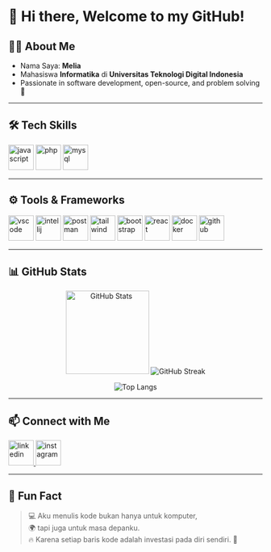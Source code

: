 # 👋 Hi there, Welcome to my GitHub!

## 🙋‍♀️ About Me
- Nama Saya: **Melia**  
- Mahasiswa **Informatika** di **Universitas Teknologi Digital Indonesia**  
- Passionate in software development, open-source, and problem solving 🚀  

---

## 🛠️ Tech Skills
<p align="left">
  <img src="https://cdn.jsdelivr.net/gh/devicons/devicon/icons/javascript/javascript-original.svg" alt="javascript" width="50" height="50"/>
  <img src="https://cdn.jsdelivr.net/gh/devicons/devicon/icons/php/php-original.svg" alt="php" width="50" height="50"/>
  <img src="https://cdn.jsdelivr.net/gh/devicons/devicon/icons/mysql/mysql-original.svg" alt="mysql" width="50" height="50"/>
</p>

---

## ⚙️ Tools & Frameworks
<p align="left">
  <img src="https://cdn.jsdelivr.net/gh/devicons/devicon/icons/vscode/vscode-original.svg" alt="vscode" width="50" height="50"/>
  <img src="https://cdn.jsdelivr.net/gh/devicons/devicon/icons/intellij/intellij-original.svg" alt="intellij" width="50" height="50"/>
  <img src="https://cdn.jsdelivr.net/gh/devicons/devicon/icons/postman/postman-original.svg" alt="postman" width="50" height="50"/>
  <img src="https://cdn.jsdelivr.net/gh/devicons/devicon@latest/icons/tailwindcss/tailwindcss-original.svg" alt="tailwind" width="50" height="50"/>
  <img src="https://cdn.jsdelivr.net/gh/devicons/devicon/icons/bootstrap/bootstrap-original.svg" alt="bootstrap" width="50" height="50"/>
  <img src="https://cdn.jsdelivr.net/gh/devicons/devicon/icons/react/react-original.svg" alt="react" width="50" height="50"/>
  <img src="https://cdn.jsdelivr.net/gh/devicons/devicon/icons/docker/docker-original.svg" alt="docker" width="50" height="50"/>
  <img src="https://cdn.jsdelivr.net/gh/devicons/devicon/icons/github/github-original.svg" alt="github" width="50" height="50"/>
</p>

---

## 📊 GitHub Stats
<p align="center">
  <img src="https://github-readme-stats.vercel.app/api?username=MeliaFransiskaSung&show_icons=true&theme=tokyonight" alt="GitHub Stats" height="165"/>
  <img src="https://nirzak-streak-stats.vercel.app/?user=MeliaFransiskaSung&theme=radical&hide_border=true" alt="GitHub Streak" />
</p>

<p align="center">
  <img src="https://github-readme-stats.vercel.app/api/top-langs/?username=MeliaFransiskaSung&layout=compact&theme=tokyonight" alt="Top Langs"/>
</p>

---

## 📫 Connect with Me
<p align="left">
  <a href="https://www.linkedin.com/in/melia-fransiska-687739337/" target="_blank">
    <img src="https://cdn.jsdelivr.net/gh/devicons/devicon/icons/linkedin/linkedin-original.svg" alt="linkedin" width="50" height="50"/>
  </a>
  <a href="https://www.instagram.com/mellya__fs/" target="_blank">
    <img src="https://www.google.com/imgres?q=instagram&imgurl=https%3A%2F%2Fupload.wikimedia.org%2Fwikipedia%2Fcommons%2F9%2F95%2FInstagram_logo_2022.svg&imgrefurl=https%3A%2F%2Fid.wikipedia.org%2Fwiki%2FInstagram&docid=YKfQe9YJqnrNrM&tbnid=vDxmQJXFChdErM&vet=12ahUKEwjDnpGVpK2PAxU03jgGHflSLHQQM3oECBcQAA..i&w=1000&h=1000&hcb=2&ved=2ahUKEwjDnpGVpK2PAxU03jgGHflSLHQQM3oECBcQAA" alt="instagram" width="50" height="50"/>
  </a>
  </a>
</p>

---

## 🌟 Fun Fact
> 💻 Aku menulis kode bukan hanya untuk komputer,  
> 🌍 tapi juga untuk masa depanku.  
> 🔥 Karena setiap baris kode adalah investasi pada diri sendiri. 🚀
